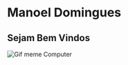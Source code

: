 # Manoel Domingues

## Sejam Bem Vindos ##

![Gif meme Computer](https://media1.tenor.com/m/-hdn7mt9c1EAAAAd/junior-thumbs-up.gif)
